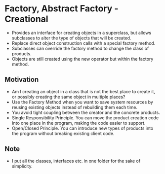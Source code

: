 # Factory, Abstract Factory - Creational
- Provides an interface for creating objects in a superclass, but allows subclasses to alter the type of objects that will be created.
- Replace direct object construction calls with a special factory method.
- Subclasses can override the factory method to change the class of products.
- Objects are still created using the new operator but within the factory method.

## Motivation
- Am I creating an object in a class that is not the best place to create it, or possibly creating the same object in multiple places?
- Use the Factory Method when you want to save system resources by reusing existing objects instead of rebuilding them each time.
- You avoid tight coupling between the creator and the concrete products.
- Single Responsibility Principle. You can move the product creation code into one place in the program, making the code easier to support.
- Open/Closed Principle. You can introduce new types of products into the program without breaking existing client code.

## Note
- I put all the classes, interfaces etc. in one folder for the sake of simplicity.
